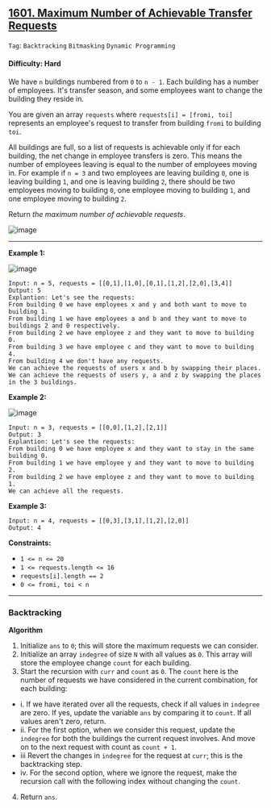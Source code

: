## [1601. Maximum Number of Achievable Transfer Requests](https://leetcode.com/problems/maximum-number-of-achievable-transfer-requests/)

```Tag```: ```Backtracking``` ```Bitmasking``` ```Dynamic Programming```

#### Difficulty: Hard

We have ```n``` buildings numbered from ```0``` to ```n - 1```. Each building has a number of employees. It's transfer season, and some employees want to change the building they reside in.

You are given an array ```requests``` where ```requests[i] = [fromi, toi]``` represents an employee's request to transfer from building ```fromi``` to building ```toi```.

All buildings are full, so a list of requests is achievable only if for each building, the net change in employee transfers is zero. This means the number of employees leaving is equal to the number of employees moving in. For example if ```n = 3``` and two employees are leaving building ```0```, one is leaving building ```1```, and one is leaving building ```2```, there should be two employees moving to building ```0```, one employee moving to building ```1```, and one employee moving to building ```2```.

Return _the maximum number of achievable requests_.

![image](https://github.com/quananhle/Python/assets/35042430/7ce8b675-ceaf-44d9-98c9-66d3b9e3b478)

---

__Example 1:__

![image](https://assets.leetcode.com/uploads/2020/09/10/move1.jpg)

```
Input: n = 5, requests = [[0,1],[1,0],[0,1],[1,2],[2,0],[3,4]]
Output: 5
Explantion: Let's see the requests:
From building 0 we have employees x and y and both want to move to building 1.
From building 1 we have employees a and b and they want to move to buildings 2 and 0 respectively.
From building 2 we have employee z and they want to move to building 0.
From building 3 we have employee c and they want to move to building 4.
From building 4 we don't have any requests.
We can achieve the requests of users x and b by swapping their places.
We can achieve the requests of users y, a and z by swapping the places in the 3 buildings.
```

__Example 2:__

![image](https://assets.leetcode.com/uploads/2020/09/10/move2.jpg)
```
Input: n = 3, requests = [[0,0],[1,2],[2,1]]
Output: 3
Explantion: Let's see the requests:
From building 0 we have employee x and they want to stay in the same building 0.
From building 1 we have employee y and they want to move to building 2.
From building 2 we have employee z and they want to move to building 1.
We can achieve all the requests.
```

__Example 3:__
```
Input: n = 4, requests = [[0,3],[3,1],[1,2],[2,0]]
Output: 4
```

__Constraints:__

- ```1 <= n <= 20```
- ```1 <= requests.length <= 16```
- ```requests[i].length == 2```
- ```0 <= fromi, toi < n```

---

### Backtracking

__Algorithm__

1. Initialize ```ans``` to ```0```; this will store the maximum requests we can consider.
2. Initialize an array ```indegree``` of size ```N``` with all values as ```0```. This array will store the employee change ```count``` for each building.
3. Start the recursion with ```curr``` and ```count``` as ```0```. The ```count``` here is the number of requests we have considered in the current combination, for each building:
  - i. If we have iterated over all the requests, check if all values in ```indegree``` are zero. If yes, update the variable ```ans``` by comparing it to ```count```. If all values aren't zero, return.
  - ii. For the first option, when we consider this request, update the ```indegree``` for both the buildings the current request involves. And move on to the next request with count as ```count + 1```.
  - iii Revert the changes in ```indegree``` for the request at ```curr```; this is the backtracking step.
  - iv. For the second option, where we ignore the request, make the recursion call with the following index without changing the ```count```.
4. Return ```ans```.

```Python

```
